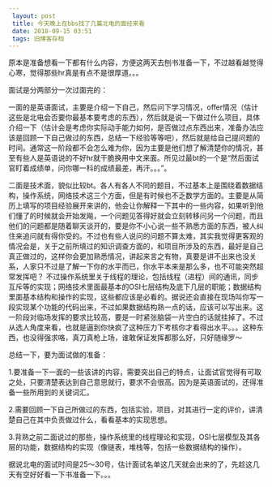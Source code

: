 ```yaml
---
 layout: post
 title: 今天晚上在bbs找了几篇北电的面经来看
 date: 2018-09-15 03:51
 tags: 旧博客存档
---
```

原本是准备想看一下都有什么内容，方便这两天去刨书准备一下，不过越看越觉得心寒，觉得那些hr真是有点不是很厚道。。。



面试是分两部分一次过面完的：



一面的是英语面试，主要是介绍一下自己，然后问下学习情况，offer情况（估计这些是北电会否要你最基本要考虑的东西），然后就是说一下做过什么项目，具体介绍一下（估计会是考虑你实际动手能力如何，是否做过点东西出来，准备办法应该是回顾一下自己做过的东西，总结一下经验等等吧），然后就是给自己提问题的时间。通常这一阶段都不会怎么难为你，因为主要是他们想了解清楚你的情况，甚至有些人是英语说的不好hr就干脆换用中文来面。所见过最bt的一个是“然后面试官盯着成绩单，问你哪一科的成绩最差，再汗。。。”。



二面是技术面，貌似比较bt。各人有各人不同的题目，不过基本上是围绕着数据结构，操作系统，网络技术这三个方面，但是有时候也不乏数学方面的。主要是从简历上填写的项目经验展开来讲的，他会让你解释一下其中的一些内容，如果听到他们懂了的时候就会开始发飚，一个问题见答得好就会立刻转移问另一个问题，而且他们的问题都是随着聊天谈开的，要是你不小心说一些不熟悉方面的东西，被人纠住来追问就有得你受的。不过也有些人说问的问题不算太难，其实我觉得更客观的情况会是，关于之前所填过的知识调查方面的，和项目所涉及的东西，最好是自己真正做过的，这样你会更加熟悉情况，讲起来言之有物，真要是讲不出来也没关系，人家只不过是了解一下你的水平而已，你水平本来是那么多，也不可能突然超常发挥吧？
不过操作系统里关于线程的理论，包括线程（进程）间的通讯，同步互斥等的实现；网络技术里面最基本的OSI七层结构及底下几层的职能；数据结构里面基本结构和操作的实现，这些都应该是必看的。据说还会直接在现场叫你写一段实现某个功能的代码出来，不过如果数据结构熟一点的话，应该可以写出来。这一阶段对临场发挥的要求比较高，要是一时紧张脑袋一片空白的话就挂掉了。不过从选人角度来看，也就是逼到你快疯了这种压力下考核你才看得出水平。。。这种东西，也没得强求咯，真刀真枪上场，谁敢保证发挥都那么好，只好随缘罗～



总结一下，要为面试做的准备：

1.要准备一下一面的一些该讲的内容，需要突出自己的特点，让面试官觉得有可取之处，只要清楚表达到自己意思就行，要求不会很高。因为是英语面试的，还得准备一些所用到的关键词汇。

2.需要回顾一下自己所做过的东西，包括实验，项目，对其进行一定的评价，讲清楚自己在其中负责做过什么，看看基本的实现思想。

3.背熟之前二面说过的那些，操作系统里的线程理论和实现，OSI七层模型及其各层的功能，数据结构的实现（像链表，堆栈等，包括一些数据结构的操作）。



据说北电的面试时间是25～30号，估计面试名单这几天就会出来的了，先趁这几天有空好好看一下书准备一下。。。

